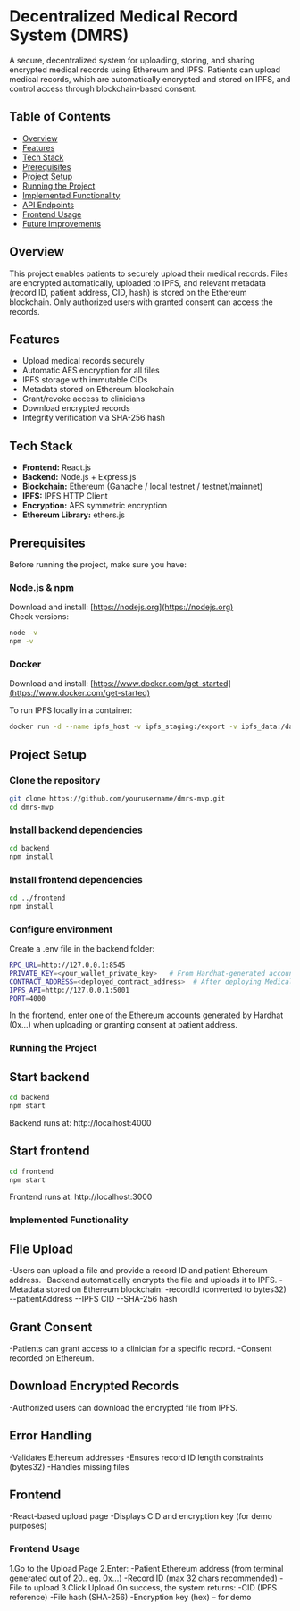 # Decentralized Medical Record System (DMRS)

A secure, decentralized system for uploading, storing, and sharing encrypted medical records using Ethereum and IPFS. Patients can upload medical records, which are automatically encrypted and stored on IPFS, and control access through blockchain-based consent.

## Table of Contents
- [Overview](#overview)
- [Features](#features)
- [Tech Stack](#tech-stack)
- [Prerequisites](#prerequisites)
- [Project Setup](#project-setup)
- [Running the Project](#running-the-project)
- [Implemented Functionality](#implemented-functionality)
- [API Endpoints](#api-endpoints)
- [Frontend Usage](#frontend-usage)
- [Future Improvements](#future-improvements)

## Overview
This project enables patients to securely upload their medical records. Files are encrypted automatically, uploaded to IPFS, and relevant metadata (record ID, patient address, CID, hash) is stored on the Ethereum blockchain. Only authorized users with granted consent can access the records.

## Features
- Upload medical records securely
- Automatic AES encryption for all files
- IPFS storage with immutable CIDs
- Metadata stored on Ethereum blockchain
- Grant/revoke access to clinicians
- Download encrypted records
- Integrity verification via SHA-256 hash

## Tech Stack
- **Frontend:** React.js  
- **Backend:** Node.js + Express.js  
- **Blockchain:** Ethereum (Ganache / local testnet / testnet/mainnet)  
- **IPFS:** IPFS HTTP Client  
- **Encryption:** AES symmetric encryption  
- **Ethereum Library:** ethers.js  

## Prerequisites
Before running the project, make sure you have:

### Node.js & npm
Download and install: [https://nodejs.org](https://nodejs.org)  
Check versions:
```bash
node -v
npm -v
```

### Docker
Download and install: [https://www.docker.com/get-started](https://www.docker.com/get-started)

To run IPFS locally in a container:

```bash
docker run -d --name ipfs_host -v ipfs_staging:/export -v ipfs_data:/data/ipfs -p 5001:5001 -p 8080:8080 ipfs/go-ipfs:latest
```
## Project Setup
### Clone the repository
```bash
git clone https://github.com/yourusername/dmrs-mvp.git
cd dmrs-mvp
```
### Install backend dependencies
```bash
cd backend
npm install
```
### Install frontend dependencies
```bash
cd ../frontend
npm install
```
### Configure environment 
Create a .env file in the backend folder:
```bash
RPC_URL=http://127.0.0.1:8545      
PRIVATE_KEY=<your_wallet_private_key>   # From Hardhat-generated account or your wallet
CONTRACT_ADDRESS=<deployed_contract_address>  # After deploying MedicalRecords.sol
IPFS_API=http://127.0.0.1:5001  
PORT=4000
```
In the frontend, enter one of the Ethereum accounts generated by Hardhat (0x…) when uploading or granting consent at patient address.
### Running the Project
## Start backend
```bash
cd backend
npm start
```
Backend runs at: http://localhost:4000
## Start frontend
```bash
cd frontend
npm start
```
Frontend runs at: http://localhost:3000
### Implemented Functionality
## File Upload
-Users can upload a file and provide a record ID and patient Ethereum address.
-Backend automatically encrypts the file and uploads it to IPFS.
-Metadata stored on Ethereum blockchain:
-recordId (converted to bytes32)
--patientAddress
--IPFS CID
--SHA-256 hash
## Grant Consent
-Patients can grant access to a clinician for a specific record.
-Consent recorded on Ethereum.
## Download Encrypted Records
-Authorized users can download the encrypted file from IPFS.
## Error Handling
-Validates Ethereum addresses
-Ensures record ID length constraints (bytes32)
-Handles missing files
## Frontend
-React-based upload page
-Displays CID and encryption key (for demo purposes)

### Frontend Usage
1.Go to the Upload Page
2.Enter:
-Patient Ethereum address (from terminal generated out of 20.. eg. 0x…)
-Record ID (max 32 chars recommended)
-File to upload
3.Click Upload
On success, the system returns:
-CID (IPFS reference)
-File hash (SHA-256)
-Encryption key (hex) – for demo






